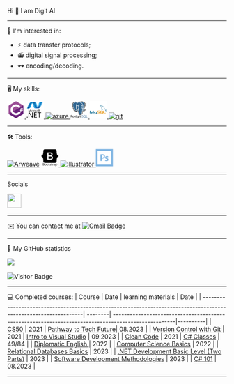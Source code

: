Hi 👋 I am Digit Al 

---

🧠  I'm interested in:
- ⚡ data transfer protocols;
- 📻 digital signal processing;
- 🕶️ encoding/decoding.


---

🖥️ My skills:
<p align="left">
  <a href="https://www.w3schools.com/cs/" target="_blank" rel="noreferrer"> <img src="https://raw.githubusercontent.com/devicons/devicon/master/icons/csharp/csharp-original.svg" alt="csharp" width="40" height="40"/> </a>
  <a href="https://dotnet.microsoft.com/" target="_blank" rel="noreferrer"> <img src="https://raw.githubusercontent.com/devicons/devicon/master/icons/dot-net/dot-net-original-wordmark.svg" alt="dotnet" width="40"  height="40"/> </a>
  <a href="https://azure.microsoft.com/en-in/" target="_blank" rel="noreferrer"> <img src="https://www.vectorlogo.zone/logos/microsoft_azure/microsoft_azure-icon.svg" alt="azure" width="40" height="40"/> </a>
  <a href="https://www.postgresql.org" target="_blank" rel="noreferrer"> <img src="https://raw.githubusercontent.com/devicons/devicon/master/icons/postgresql/postgresql-original-wordmark.svg" alt="postgresql" width="40" height="40"/> </a> 
  <a href="https://www.mysql.com/" target="_blank" rel="noreferrer"> <img src="https://raw.githubusercontent.com/devicons/devicon/master/icons/mysql/mysql-original-wordmark.svg" alt="mysql" width="40" height="40"/> </a> 
  <a href="https://git-scm.com/" target="_blank" rel="noreferrer"> <img src="https://www.vectorlogo.zone/logos/git-scm/git-scm-icon.svg" alt="git" width="40" height="40"/>   </a> 
</p>

---

🛠 Tools:
<p align="left">
  <a href="https://www.arweave.org/" target="_blank" rel="noreferrer"><img src="https://raw.githubusercontent.com/danielcranney/readme-generator/main/public/icons/skills/arweave-colored.svg" width="36" height="36" alt="Arweave" /></a>
  <a href="https://getbootstrap.com" target="_blank" rel="noreferrer"> <img src="https://raw.githubusercontent.com/devicons/devicon/master/icons/bootstrap/bootstrap-plain-wordmark.svg" alt="bootstrap" width="40" height="40"/> </a>
  <a href="https://www.adobe.com/in/products/illustrator.html" target="_blank" rel="noreferrer"> <img src="https://www.vectorlogo.zone/logos/adobe_illustrator/adobe_illustrator-icon.svg" alt="illustrator" width="40" height="40"/> </a>
  <a href="https://www.photoshop.com/en" target="_blank" rel="noreferrer"> <img src="https://raw.githubusercontent.com/devicons/devicon/master/icons/photoshop/photoshop-line.svg" alt="photoshop" width="40" height="40"/>  </a> 
</p>

---

Socials
<p align="left"> 
  <a href="https://www.github.com/digitalFlag" target="_blank" rel="noreferrer"><img src="https://raw.githubusercontent.com/danielcranney/readme-generator/main/public/icons/socials/github.svg" width="32" height="32" /></a></p>
  
---
  
  ✉️  You can contact me at [![Gmail Badge](https://img.shields.io/badge/-Gmail-red?style=flat&logo=Gmail&logoColor=white)](mailto:gelpostbox@gmail.com)
  
---
  
 🚀 My GitHub statistics

<a href="http://www.github.com/digitalFlag"><img src="https://github-readme-streak-stats.herokuapp.com/?user=digitalFlag&stroke=ffffff&background=1c1917&ring=0891b2&fire=0891b2&currStreakNum=ffffff&currStreakLabel=0891b2&sideNums=ffffff&sideLabels=ffffff&dates=ffffff&hide_border=true" /></a>

![Visitor Badge](https://visitor-badge.laobi.icu/badge?page_id=digitalFlag)

---

💻 Completed courses:
| Сourse                                                                                                           | Date    | learning materials                                                                                  | Date     |
| -----------------------------------------------------------------------------------------------------------------| --------| ----------------------------------------------------------------------------------------------------|----------|
| [CS50](https://www.youtube.com/@JavaRushVideo   )                                                                |  2021   | [Pathway to Tech Future](https://learn.epam.com/detailsPage?id=9fe0fbbf-1461-48e7-b794-70da17c4af01)| 08.2023  |
| [Version Control with Git ](https://learn.epam.com/detailsPage?id=16d7f2e7-cc80-4870-928e-400723f732bb)          |  2021   | [Intro to Visual Studio](https://www.youtube.com/watch?v=5AOp8zFu4Vg&list=PLdo4fOcmZ0oWxvt87h9r3uq3uU6pUlCq8)  | 09.2023  |
| [Clean Code](https://learn.epam.com/detailsPage?id=1ad7fd02-311b-4b96-845d-599b177ad928 )                        |  2021   | [C# Classes](https://youtube.com/playlist?list=PLQOaTSbfxUtD6kMmAYc8Fooqya3pjLs1N)                  |  49/84   |
| [Diplomatic English ](https://learn.epam.com/detailsPage?id=3e12546f-89ff-4f08-ab65-671c202b6e9a)                |  2022   |
| [Computer Science Basics](https://learn.epam.com/detailsPage?id=07464fe7-306f-4aa2-abdb-fb81ba509124)            |  2022   |
| [Relational Databases Basics](https://learn.epam.com/detailsPage?id=d8721593-d814-41ed-86b3-3e3a0bc0cfd5)        |  2023   |
| [.NET Development Basic Level (Two Parts)](https://training.by/Training/Details/2665?lang=en)                    |  2023   |
| [Software Development Methodologies](https://learn.epam.com/detailsPage?id=094df392-3fa4-4332-8691-af73a6582abf) |  2023   |
| [C# 101](https://learn.microsoft.com/en-us/shows/csharp-101/)                                                    | 08.2023 |

---

